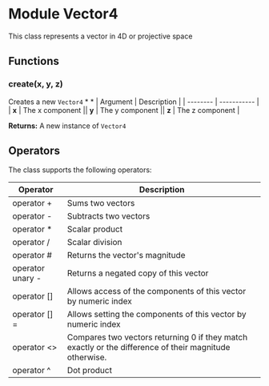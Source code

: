 
# Module Vector4



This class represents a vector in 4D or projective space


## Functions

### create(x, y, z)

Creates a new `Vector4` *    * 
| Argument | Description |
| -------- | ----------- |
|  **x**  | The x component ||  **y**  | The y component ||  **z**  | The z component |


**Returns:** A new instance of `Vector4`






## Operators

The class supports the following operators:

| Operator | Description |
| -------- | ----------- |
| operator + | Sums two vectors |
| operator - | Subtracts two vectors |
| operator * | Scalar product |
| operator / | Scalar division |
| operator # | Returns the vector&#39;s magnitude |
| operator unary - | Returns a negated copy of this vector |
| operator [] | Allows access of the components of this vector by numeric index |
| operator [] = | Allows setting the components of this vector by numeric index |
| operator &lt;&gt; | Compares two vectors returning 0 if they match exactly or the difference of their magnitude otherwise. |
| operator ^ | Dot product |



